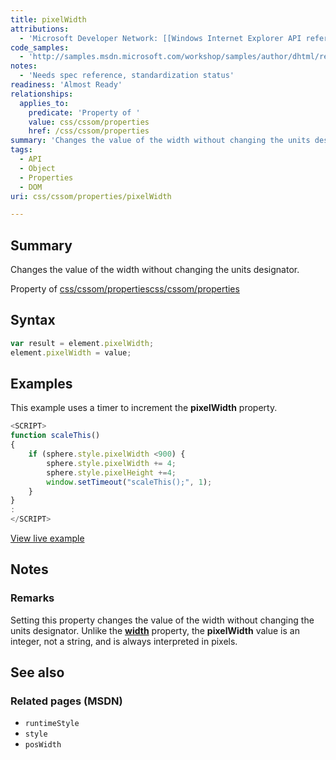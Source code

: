 ```yaml
---
title: pixelWidth
attributions:
  - 'Microsoft Developer Network: [[Windows Internet Explorer API reference](http://msdn.microsoft.com/en-us/library/ie/hh828809%28v=vs.85%29.aspx) Article]'
code_samples:
  - 'http://samples.msdn.microsoft.com/workshop/samples/author/dhtml/refs/pixelWidth.htm'
notes:
  - 'Needs spec reference, standardization status'
readiness: 'Almost Ready'
relationships:
  applies_to:
    predicate: 'Property of '
    value: css/cssom/properties
    href: /css/cssom/properties
summary: 'Changes the value of the width without changing the units designator.'
tags:
  - API
  - Object
  - Properties
  - DOM
uri: css/cssom/properties/pixelWidth

---
```

## Summary

Changes the value of the width without changing the units designator.

Property of [css/cssom/properties](/css/cssom/properties)[css/cssom/properties](/css/cssom/properties)

## Syntax

``` js
var result = element.pixelWidth;
element.pixelWidth = value;
```

## Examples

This example uses a timer to increment the **pixelWidth** property.

``` js
<SCRIPT>
function scaleThis()
{
    if (sphere.style.pixelWidth <900) {
        sphere.style.pixelWidth += 4;
        sphere.style.pixelHeight +=4;
        window.setTimeout("scaleThis();", 1);
    }
}
:
</SCRIPT>
```

[View live example](http://samples.msdn.microsoft.com/workshop/samples/author/dhtml/refs/pixelWidth.htm)

## Notes

### Remarks

Setting this property changes the value of the width without changing the units designator. Unlike the [**width**](/css/properties/width) property, the **pixelWidth** value is an integer, not a string, and is always interpreted in pixels.

## See also

### Related pages (MSDN)

-   `runtimeStyle`
-   `style`
-   `posWidth`
